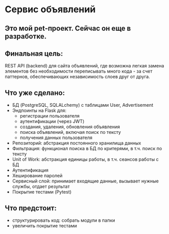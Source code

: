 # Сервис объявлений
Это мой pet-проект. Сейчас он еще в разработке.
---

## Финальная цель:
REST API (backend) для сайта объявлений, где возможна легкая замена элементов без необходимости переписывать много кода - за счет паттернов, обеспечивающих независимость слоев друг от друга.

## Что уже сделано:
- БД (PostgreSQL, SQLALchemy) с таблицами User, Advertisement
- Эндпоинты на Flask для:
  - регистрации пользователя
  - аутентификации (через JWT)
  - создания, удаления, обновления объявления
  - поиска объявлений, включая поиск по тексту
  - получения данных пользователя
- Репозиторий: абстракция постоянного хранилища данных
- Фильтрация: функционал поиска в БД по критерями, в т.ч. поиск по тексту
- Unit of Work: абстракция единицы работы, в т.ч. сеансов работы с БД
- Аутентификация
- Хеширование паролей
- Сервисный слой: принимает входящие данные, вызывает нужные службы, отдает результат
- Покрытие тестами (Pytest)


## Что предстоит:
- структурировать код: собрать модули в папки
- увеличить покрытие тестами